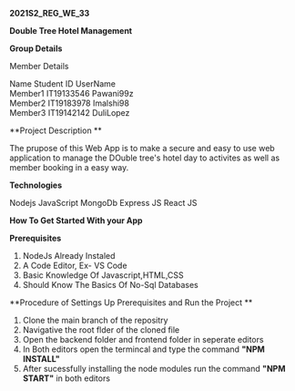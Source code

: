 **2021S2_REG_WE_33**

**Double Tree Hotel Management**

**Group Details**

Member Details

Name        Student ID                     UserName <br>
Member1        IT19133546            Pawani99z <br>
Member2         IT19183978                    Imalshi98<br>
Member3       IT19142142                DuliLopez<br>

**Project Description **

The prupose of this Web App is to make a secure and easy to use web application to manage the DOuble tree's hotel day to activites as well as member booking in a easy way.

**Technologies**

Nodejs
JavaScript
MongoDb
Express JS
React JS 

**How To Get Started With your App**

**Prerequisites**

1. NodeJs Already Instaled
2. A Code Editor, Ex- VS Code
3. Basic Knowledge Of Javascript,HTML,CSS
4. Should Know The Basics Of No-Sql Databases

**Procedure of Settings Up  Prerequisites and Run the Project **

1. Clone the main branch of the repositry
2. Navigative the root flder of the cloned file
3. Open the backend folder and frontend folder in seperate editors 
4. In Both editors open the termincal and type the command  **"NPM INSTALL"**
5. After sucessfully installing the node modules run the command **"NPM START"** in both editors 

